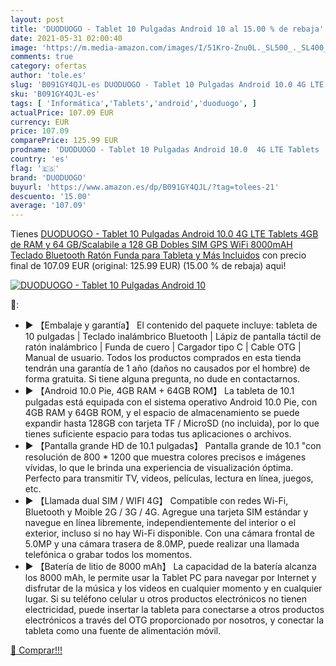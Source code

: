```yaml
---
layout: post
title: 'DUODUOGO - Tablet 10 Pulgadas Android 10 al 15.00 % de rebaja'
date: 2021-05-31 02:00:40
image: 'https://m.media-amazon.com/images/I/51Kro-Znu0L._SL500_._SL400_.jpg'
comments: true
category: ofertas
author: 'tole.es'
slug: 'B091GY4QJL-es DUODUOGO - Tablet 10 Pulgadas Android 10.0 4G LTE Tablets...'
sku: 'B091GY4QJL-es'
tags: [ 'Informática','Tablets','android','duoduogo', ]
actualPrice: 107.09 EUR
currency: EUR
price: 107.09
comparePrice: 125.99 EUR
prodname: 'DUODUOGO - Tablet 10 Pulgadas Android 10.0  4G LTE Tablets  4GB de RAM y 64 GB/Scalabile a 128 GB  Dobles SIM  GPS  WiFi  8000mAH Teclado Bluetooth  Ratón  Funda para Tableta y Más Incluidos'
country: 'es'
flag: '🇪🇸'
brand: 'DUODUOGO'
buyurl: 'https://www.amazon.es/dp/B091GY4QJL/?tag=tolees-21'
descuento: '15.00'
average: '107.09'
---
```


Tienes [DUODUOGO - Tablet 10 Pulgadas Android 10.0  4G LTE Tablets  4GB de RAM y 64 GB/Scalabile a 128 GB  Dobles SIM  GPS  WiFi  8000mAH Teclado Bluetooth  Ratón  Funda para Tableta y Más Incluidos](https://www.amazon.es/dp/B091GY4QJL/?tag=tolees-21) con precio final de  107.09 EUR (original: 125.99 EUR) (15.00 %  de rebaja) aqui!

[![DUODUOGO - Tablet 10 Pulgadas Android 10](https://m.media-amazon.com/images/I/51Kro-Znu0L._SL500_._SL400_.jpg)](https://www.amazon.es/dp/B091GY4QJL/?tag=tolees-21)

🔎:

- ▶ 【Embalaje y garantía】 El contenido del paquete incluye: tableta de 10 pulgadas | Teclado inalámbrico Bluetooth | Lápiz de pantalla táctil de ratón inalámbrico | Funda de cuero | Cargador tipo C | Cable OTG | Manual de usuario. Todos los productos comprados en esta tienda tendrán una garantía de 1 año (daños no causados ​​por el hombre) de forma gratuita. Si tiene alguna pregunta, no dude en contactarnos.
- ▶ 【Android 10.0 Pie, 4GB RAM + 64GB ROM】 La tableta de 10.1 pulgadas está equipada con el sistema operativo Android 10.0 Pie, con 4GB RAM y 64GB ROM, y el espacio de almacenamiento se puede expandir hasta 128GB con tarjeta TF / MicroSD (no incluida), por lo que tienes suficiente espacio para todas tus aplicaciones o archivos.
- ▶ 【Pantalla grande HD de 10.1 pulgadas】 Pantalla grande de 10.1 "con resolución de 800 * 1200 que muestra colores precisos e imágenes vívidas, lo que le brinda una experiencia de visualización óptima. Perfecto para transmitir TV, videos, películas, lectura en línea, juegos, etc.
- ▶ 【Llamada dual SIM / WIFI 4G】 Compatible con redes Wi-Fi, Bluetooth y Moible 2G / 3G / 4G. Agregue una tarjeta SIM estándar y navegue en línea libremente, independientemente del interior o el exterior, incluso si no hay Wi-Fi disponible. Con una cámara frontal de 5.0MP y una cámara trasera de 8.0MP, puede realizar una llamada telefónica o grabar todos los momentos.
- ▶ 【Batería de litio de 8000 mAh】 La capacidad de la batería alcanza los 8000 mAh, le permite usar la Tablet PC para navegar por Internet y disfrutar de la música y los videos en cualquier momento y en cualquier lugar. Si su teléfono celular u otros productos electrónicos no tienen electricidad, puede insertar la tableta para conectarse a otros productos electrónicos a través del OTG proporcionado por nosotros, y conectar la tableta como una fuente de alimentación móvil.

[🛒 Comprar!!!](https://www.amazon.es/dp/B091GY4QJL/?tag=tolees-21)
